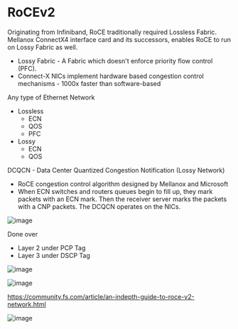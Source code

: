 # RoCEv2
Originating from Infiniband, RoCE traditionally required Lossless Fabric. Mellanox ConnectX4 interface card and its successors, enables RoCE to run on Lossy Fabric as well.
- Lossy Fabric - A Fabric which doesn't enforce priority flow control (PFC).
- Connect-X NICs implement hardware based congestion control mechanisms - 1000x faster than software-based

Any type of Ethernet Network
- Lossless
  - ECN
  - QOS
  - PFC
- Lossy
  - ECN
  - QOS

DCQCN - Data Center Quantized Congestion Notification (Lossy Network)
- RoCE congestion control algorithm designed by Mellanox and Microsoft
- When ECN switches and routers queues begin to fill up, they mark packets with an ECN mark. Then the receiver server marks the packets with a CNP packets. The DCQCN operates on the NICs.

![image](https://github.com/user-attachments/assets/fac1249c-a0e1-4cbf-9c18-bef6973fb2df)

Done over
- Layer 2 under PCP Tag
- Layer 3 under DSCP Tag

![image](https://github.com/user-attachments/assets/5b98e6ca-ed9b-4097-a166-44629cdf34d3)

![image](https://github.com/user-attachments/assets/7065480f-b2e6-4094-87ad-609e41f035da)

https://community.fs.com/article/an-indepth-guide-to-roce-v2-network.html

![image](https://github.com/user-attachments/assets/448198cf-7bc5-4477-971f-a39e863cc55a)

